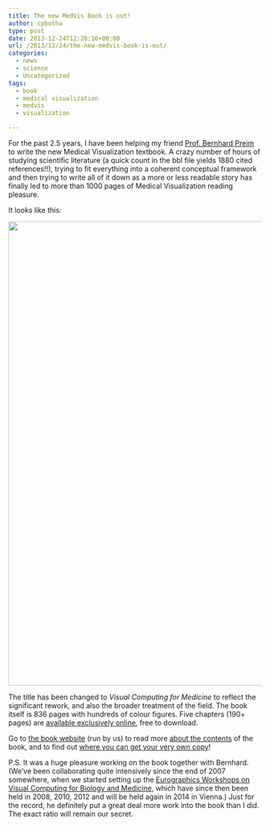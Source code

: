 ```yaml
---
title: The new MedVis Book is out!
author: cpbotha
type: post
date: 2013-12-24T12:28:16+00:00
url: /2013/12/24/the-new-medvis-book-is-out/
categories:
  - news
  - science
  - Uncategorized
tags:
  - book
  - medical visualization
  - medvis
  - visualization

---
```

For the past 2.5 years, I have been helping my friend [Prof. Bernhard Preim][1] to write the new Medical Visualization textbook. A crazy number of hours of studying scientific literature (a quick count in the bbl file yields 1880 cited references!!), trying to fit everything into a coherent conceptual framework and then trying to write all of it down as a more or less readable story has finally led to more than 1000 pages of Medical Visualization reading pleasure.

It looks like this:

[<img alt="" class="alignnone" height="922" src="http://medvisbook.com/wp-content/uploads/2013/10/cover_full_20130729.jpg" width="1650"/>][2]

The title has been changed to _Visual Computing for Medicine_ to reflect the significant rework, and also the broader treatment of the field. The book itself is 836 pages with hundreds of colour figures. Five chapters (190+ pages) are [available exclusively online][3], free to download.

Go to [the book website][4] (run by us) to read more [about the contents][5] of the book, and to find out [where you can get your very own copy][6]!

P.S. It was a huge pleasure working on the book together with Bernhard. (We’ve been collaborating quite intensively since the end of 2007 somewhere, when we started setting up the [Eurographics Workshops on Visual Computing for Biology and Medicine][7], which have since then been held in 2008, 2010, 2012 and will be held again in 2014 in Vienna.) Just for the record, he definitely put a great deal more work into the book than I did. The exact ratio will remain our secret.

 [1]: http://isgwww.cs.uni-magdeburg.de/~bernhard/ "bernhard's website"
 [2]: http://medvisbook.com/
 [3]: http://medvisbook.com/online-chapters/ "medvisbook online chapters"
 [4]: http://medvisbook.com/ "medvisbook website"
 [5]: http://medvisbook.com/about/ "about the book"
 [6]: http://medvisbook.com/where-to-buy/ "where to buy"
 [7]: http://www.vcbm.org/ "VCBM website"
